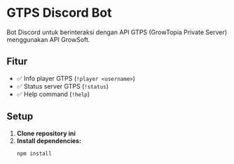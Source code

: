 # GTPS Discord Bot

Bot Discord untuk berinteraksi dengan API GTPS (GrowTopia Private Server) menggunakan API GrowSoft.

## Fitur

- ✅ Info player GTPS (`!player <username>`)
- ✅ Status server GTPS (`!status`)
- ✅ Help command (`!help`)

## Setup

1. **Clone repository ini**
2. **Install dependencies:**
   ```bash
   npm install
